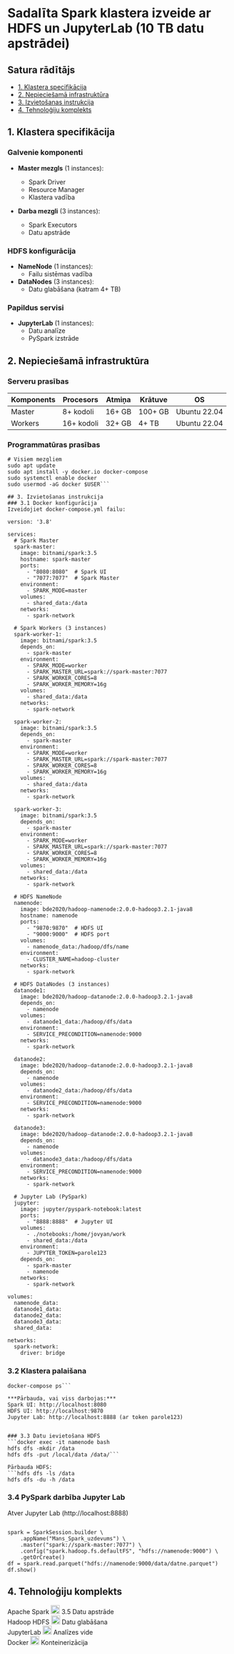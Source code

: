 # Sadalīta Spark klastera izveide ar HDFS un JupyterLab (10 TB datu apstrādei)

## Satura rādītājs  
- [1. Klastera specifikācija](#1-klastera-specifikācija)  
- [2. Nepieciešamā infrastruktūra](#2-nepieciešamā-infrastruktūra)  
- [3. Izvietošanas instrukcija](#3-izvietošanas-instrukcija)  
- [4. Tehnoloģiju komplekts](#4-tehnoloģiju-komplekts) 

## 1. Klastera specifikācija

### Galvenie komponenti
- **Master mezgls** (1 instances):
  - Spark Driver
  - Resource Manager
  - Klastera vadība

- **Darba mezgli** (3 instances):
  - Spark Executors
  - Datu apstrāde

### HDFS konfigurācija
- **NameNode** (1 instances):
  - Failu sistēmas vadība
- **DataNodes** (3 instances):
  - Datu glabāšana (katram 4+ TB)

### Papildus servisi
- **JupyterLab** (1 instances):
  - Datu analīze
  - PySpark izstrāde

## 2. Nepieciešamā infrastruktūra

### Serveru prasības
| Komponents | Procesors | Atmiņa | Krātuve | OS |
|------------|-----------|--------|---------|----|
| Master | 8+ kodoli | 16+ GB | 100+ GB | Ubuntu 22.04 |
| Workers | 16+ kodoli | 32+ GB | 4+ TB | Ubuntu 22.04 |

### Programmatūras prasības
```
# Visiem mezgliem
sudo apt update
sudo apt install -y docker.io docker-compose
sudo systemctl enable docker
sudo usermod -aG docker $USER```

## 3. Izvietošanas instrukcija  
### 3.1 Docker konfigurācija  
Izveidojiet docker-compose.yml failu:  

version: '3.8'

services:
  # Spark Master
  spark-master:
    image: bitnami/spark:3.5
    hostname: spark-master
    ports:
      - "8080:8080"  # Spark UI
      - "7077:7077"  # Spark Master
    environment:
      - SPARK_MODE=master
    volumes:
      - shared_data:/data
    networks:
      - spark-network

  # Spark Workers (3 instances)
  spark-worker-1:
    image: bitnami/spark:3.5
    depends_on:
      - spark-master
    environment:
      - SPARK_MODE=worker
      - SPARK_MASTER_URL=spark://spark-master:7077
      - SPARK_WORKER_CORES=8
      - SPARK_WORKER_MEMORY=16g
    volumes:
      - shared_data:/data
    networks:
      - spark-network

  spark-worker-2:
    image: bitnami/spark:3.5
    depends_on:
      - spark-master
    environment:
      - SPARK_MODE=worker
      - SPARK_MASTER_URL=spark://spark-master:7077
      - SPARK_WORKER_CORES=8
      - SPARK_WORKER_MEMORY=16g
    volumes:
      - shared_data:/data
    networks:
      - spark-network

  spark-worker-3:
    image: bitnami/spark:3.5
    depends_on:
      - spark-master
    environment:
      - SPARK_MODE=worker
      - SPARK_MASTER_URL=spark://spark-master:7077
      - SPARK_WORKER_CORES=8
      - SPARK_WORKER_MEMORY=16g
    volumes:
      - shared_data:/data
    networks:
      - spark-network

  # HDFS NameNode
  namenode:
    image: bde2020/hadoop-namenode:2.0.0-hadoop3.2.1-java8
    hostname: namenode
    ports:
      - "9870:9870"  # HDFS UI
      - "9000:9000"  # HDFS port
    volumes:
      - namenode_data:/hadoop/dfs/name
    environment:
      - CLUSTER_NAME=hadoop-cluster
    networks:
      - spark-network

  # HDFS DataNodes (3 instances)
  datanode1:
    image: bde2020/hadoop-datanode:2.0.0-hadoop3.2.1-java8
    depends_on:
      - namenode
    volumes:
      - datanode1_data:/hadoop/dfs/data
    environment:
      - SERVICE_PRECONDITION=namenode:9000
    networks:
      - spark-network

  datanode2:
    image: bde2020/hadoop-datanode:2.0.0-hadoop3.2.1-java8
    depends_on:
      - namenode
    volumes:
      - datanode2_data:/hadoop/dfs/data
    environment:
      - SERVICE_PRECONDITION=namenode:9000
    networks:
      - spark-network

  datanode3:
    image: bde2020/hadoop-datanode:2.0.0-hadoop3.2.1-java8
    depends_on:
      - namenode
    volumes:
      - datanode3_data:/hadoop/dfs/data
    environment:
      - SERVICE_PRECONDITION=namenode:9000
    networks:
      - spark-network

  # Jupyter Lab (PySpark)
  jupyter:
    image: jupyter/pyspark-notebook:latest
    ports:
      - "8888:8888"  # Jupyter UI
    volumes:
      - ./notebooks:/home/jovyan/work
      - shared_data:/data
    environment:
      - JUPYTER_TOKEN=parole123
    depends_on:
      - spark-master
      - namenode
    networks:
      - spark-network

volumes:
  namenode_data:
  datanode1_data:
  datanode2_data:
  datanode3_data:
  shared_data:

networks:
  spark-network:
    driver: bridge
```
	
### 3.2 Klastera palaišana  
```docker-compose up -d  
docker-compose ps```

***Pārbauda, vai viss darbojas:***
Spark UI: http://localhost:8080  
HDFS UI: http://localhost:9870  
Jupyter Lab: http://localhost:8888 (ar token parole123)  


### 3.3 Datu ievietošana HDFS 
```docker exec -it namenode bash  
hdfs dfs -mkdir /data  
hdfs dfs -put /local/data /data/```

Pārbauda HDFS:
```hdfs dfs -ls /data  
hdfs dfs -du -h /data
```

### 3.4 PySpark darbība Jupyter Lab
Atver Jupyter Lab (http://localhost:8888)  
```from pyspark.sql import SparkSession

spark = SparkSession.builder \
    .appName("Mans_Spark_uzdevums") \
    .master("spark://spark-master:7077") \
    .config("spark.hadoop.fs.defaultFS", "hdfs://namenode:9000") \
    .getOrCreate()
df = spark.read.parquet("hdfs://namenode:9000/data/datne.parquet")
df.show()

```

## 4. Tehnoloģiju komplekts 
Apache Spark	<img src="https://spark.apache.org/images/spark-logo-trademark.png" width="20">	3.5	Datu apstrāde  
Hadoop HDFS	<img src="https://hadoop.apache.org/images/hadoop-logo.jpg" width="20">	Datu glabāšana  
JupyterLab	<img src="https://jupyter.org/assets/homepage/main-logo.svg" width="20"> Analīzes vide  
Docker	<img src="https://www.docker.com/wp-content/uploads/2022/03/vertical-logo-monochromatic.png" width="20"> Konteinerizācija   